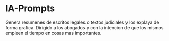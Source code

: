# IA-Prompts
Genera resumenes de escritos legales o textos judiciales y los explaya de forma grafica. Dirigido a los abogados y con la intencion de que los mismos empleen el tiempo en cosas mas importantes.
